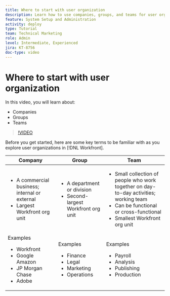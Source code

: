 ```yaml
---
title: Where to start with user organization
description: Learn how to use companies, groups, and teams for user organization and permissions to work items.
feature: System Setup and Administration
activity: deploy
type: Tutorial
team: Technical Marketing
role: Admin
level: Intermediate, Experienced
jira: KT-8756
doc-type: video
---
```

# Where to start with user organization

In this video, you will learn about:

* Companies
* Groups
* Teams

>[!VIDEO](https://video.tv.adobe.com/v/335068/?quality=12&learn=on&enablevpops)

Before you get started, here are some key terms to be familiar with as you explore user organizations in [!DNL Workfront].

| Company | Group | Team |
| --- | --- | --- |
| <ul><li>A commercial business; internal or external</li><li>Largest Workfront org unit</li></ul>| <ul><li>A department or division</li><li>Second-largest Workfront org unit</li></ul> | <ul><li>Small collection of people who work together on day-to-day activities; working team</li><li>Can be functional or cross-functional</li><li>Smallest Workfront org unit</li></ul> |
| Examples <ul><li>Workfront</li><li>Google Amazon</li><li>JP Morgan Chase</li><li>Adobe</li></ul> | Examples <ul><li>Finance</li><li>Legal</li><li>Marketing</li><li>Operations</li></ul> | Examples <ul><li>Payroll</li><li>Analysis</li><li>Publishing</li><li>Production</li></ul> |



